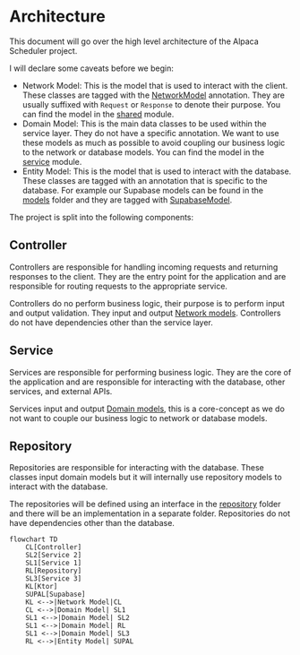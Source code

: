 # Architecture

This document will go over the high level architecture of the Alpaca Scheduler project. 

I will declare some caveats before we begin:
- Network Model: This is the model that is used to interact with the client. These classes are tagged with the [NetworkModel](../../../../../../../../../shared/src/commonMain/kotlin/com/codehavenx/alpaca/shared/api/annotations/NetworkModel.kt)
annotation. They are usually suffixed with `Request` or `Response` to denote their purpose. You can find the model in the [shared](../../../../../../../../../shared/src/commonMain/kotlin/com/codehavenx/alpaca/shared/api/model) module.
- Domain Model: This is the main data classes to be used within the service layer. They do not have a specific annotation. We want to 
use these models as much as possible to avoid coupling our business logic to the network or database models. You can find the model in the [service](service/models) module.
- Entity Model: This is the model that is used to interact with the database. These classes are tagged with an annotation that is specific to the database. 
For example our Supabase models can be found in the [models](repository/supabase/models) folder and they are tagged with [SupabaseModel](repository/supabase/SupabaseModel.kt).

The project is split into the following components:

## Controller
Controllers are responsible for handling incoming requests and returning responses to the client. They are the entry
point for the application and are responsible for routing requests to the appropriate service.

Controllers do no perform business logic, their purpose is to perform input and output validation. They input and output
[Network models](../../../../../../../../../shared/src/commonMain/kotlin/com/codehavenx/alpaca/shared/api/model). 
Controllers do not have dependencies other than the service layer.

## Service
Services are responsible for performing business logic. They are the core of the application and are responsible for
interacting with the database, other services, and external APIs. 

Services input and output [Domain models](service/models), this is a core-concept as we do not want to couple our 
business logic to network or database models. 

## Repository
Repositories are responsible for interacting with the database. These classes input domain models but it will internally
use repository models to interact with the database.

The repositories will be defined using an interface in the [repository](repository) folder and there will be an 
implementation in a separate folder. Repositories do not have dependencies other than the database.

```mermaid
flowchart TD
    CL[Controller]
    SL2[Service 2]
    SL1[Service 1]
    RL[Repository]
    SL3[Service 3]
    KL[Ktor]
    SUPAL[Supabase]
    KL <-->|Network Model|CL
    CL <-->|Domain Model| SL1
    SL1 <-->|Domain Model| SL2
    SL1 <-->|Domain Model| RL
    SL1 <-->|Domain Model| SL3
    RL <-->|Entity Model| SUPAL
    
```